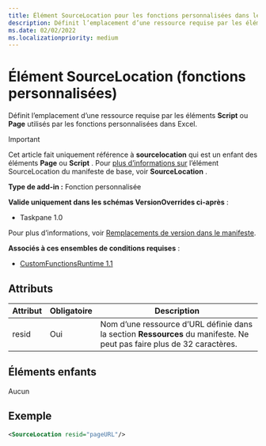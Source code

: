 ```yaml
---
title: Élément SourceLocation pour les fonctions personnalisées dans le fichier manifeste
description: Définit l’emplacement d’une ressource requise par les éléments Script ou Page utilisés par les fonctions personnalisées dans Excel.
ms.date: 02/02/2022
ms.localizationpriority: medium
---
```


# <a name="sourcelocation-element-custom-functions"></a>Élément SourceLocation (fonctions personnalisées)

Définit l’emplacement d’une ressource requise par les éléments **Script** ou **Page** utilisés par les fonctions personnalisées dans Excel.

> [!IMPORTANT]
> Cet article fait uniquement référence à **sourcelocation** qui est un enfant des éléments **Page** ou **Script** . Pour [plus d’informations sur](sourcelocation.md) l’élément SourceLocation du manifeste de base, voir **SourceLocation** .

**Type de add-in :** Fonction personnalisée

**Valide uniquement dans les schémas VersionOverrides ci-après** :

- Taskpane 1.0

Pour plus d’informations, voir [Remplacements de version dans le manifeste](../../develop/add-in-manifests.md#version-overrides-in-the-manifest).

**Associés à ces ensembles de conditions requises** :

- [CustomFunctionsRuntime 1.1](../requirement-sets/custom-functions-requirement-sets.md)

## <a name="attributes"></a>Attributs

| Attribut | Obligatoire | Description                                                                          |
|-----------|----------|--------------------------------------------------------------------------------------|
| resid     | Oui      | Nom d’une ressource d’URL définie dans la section **Ressources** du manifeste. Ne peut pas faire plus de 32 caractères. |

## <a name="child-elements"></a>Éléments enfants

Aucun

## <a name="example"></a>Exemple

```xml
<SourceLocation resid="pageURL"/>
```
